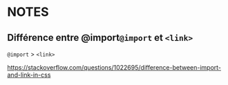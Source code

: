 
# NOTES
## Différence entre @import`@import` et  `<link>`
`@import` > `<link>`

https://stackoverflow.com/questions/1022695/difference-between-import-and-link-in-css